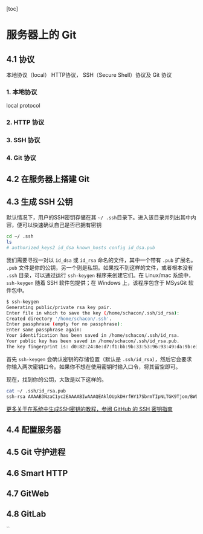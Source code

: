 [toc]

# 服务器上的 Git

## 4.1 协议

本地协议（local） HTTP协议， SSH（Secure Shell）协议及 Git 协议

### 1. 本地协议

local protocol

### 2. HTTP 协议

### 3. SSH 协议

### 4. Git 协议

## 4.2 在服务器上搭建 Git

## 4.3 生成 SSH 公钥

默认情况下，用户的SSH密钥存储在其 `~/ .ssh`目录下。进入该目录并列出其中内容，便可以快速确认自己是否已拥有密钥

```bash
cd ~/ .ssh
ls
# authorized_keys2 id_dsa known_hosts config id_dsa.pub
```

我们需要寻找一对以 `id_dsa` 或 `id_rsa` 命名的文件，其中一个带有 `.pub` 扩展名。 `.pub` 文件是你的公钥，另一个则是私钥。如果找不到这样的文件，或者根本没有 `.ssh` 目录，可以通过运行 `ssh-keygen` 程序来创建它们。在 Linux/mac 系统中， `ssh-keygen` 随着 SSH 软件包提供；在 Windows 上，该程序包含于 MSysGit 软件包中。

```bash
$ ssh-keygen 
Generating public/private rsa key pair.
Enter file in which to save the key (/home/schacon/.ssh/id_rsa): 
Created directory '/home/schacon/.ssh'.
Enter passphrase (empty for no passphrase): 
Enter same passphrase again: 
Your identification has been saved in /home/schacon/.ssh/id_rsa. 
Your public key has been saved in /home/schacon/.ssh/id_rsa.pub. 
The key fingerprint is: d0:82:24:8e:d7:f1:bb:9b:33:53:96:93:49:da:9b:e3 schacon@mylaptop.local
```

首先 `ssh-keygen` 会确认密钥的存储位置（默认是 `.ssh/id_rsa`），然后它会要求你输入两次密钥口令。如果你不想在使用密钥时输入口令，将其留空即可。  

现在，找到你的公钥，大致是以下这样的。

```bash
cat ~/ .ssh/id_rsa.pub
ssh-rsa AAAAB3NzaC1yc2EAAAABIwAAAQEAklOUpkDHrfHY17SbrmTIpNLTGK9Tjom/BWDSU GPl+nafzlHDTYW7hdI4yZ5ew18JH4JW9jbhUFrviQzM7xlELEVf4h9lFX5QVkbPppSwg0cda3 Pbv7kOdJ/MTyBlWXFCR+HAo3FXRitBqxiX1nKhXpHAZsMciLq8V6RjsNAQwdsdMFvSlVK/7XA t3FaoJoAsncM1Q9x5+3V0Ww68/eIFmb1zuUFljQJKprrX88XypNDvjYNby6vw/Pb0rwert/En mZ+AW4OZPnTPI89ZPmVMLuayrD2cE86Z/il8b+gw3r3+1nKatmIkjn2so1d01QraTlMqVSsbx NrRFi9wrf+M7Q== schacon@mylaptop.local
```

[更多关于在系统中生成SSH密钥的教程，参阅 GitHub 的 SSH 密钥指南](https://docs.github.com/en/free-pro-team@latest/github/authenticating-to-github/connecting-to-github-with-ssh)

## 4.4 配置服务器

## 4.5 Git 守护进程

## 4.6 Smart HTTP

## 4.7 GitWeb

## 4.8 GitLab









``

















